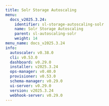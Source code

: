 ```yaml
---
title: Solr Storage Autoscaling
menu:
  docs_v2025.3.24:
    identifier: sl-storage-autoscaling-solr
    name: Solr Storage Autoscaling
    parent: sl-autoscaling-solr
    weight: 14
menu_name: docs_v2025.3.24
info:
  autoscaler: v0.38.0
  cli: v0.53.0
  dashboard: v0.29.0
  installer: v2025.3.24
  ops-manager: v0.40.0
  provisioner: v0.53.0
  schema-manager: v0.29.0
  ui-server: v0.29.0
  version: v2025.3.24
  webhook-server: v0.29.0
---
```



